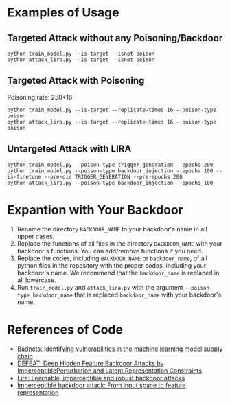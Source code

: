 # Examples of Usage

## Targeted Attack without any Poisoning/Backdoor
```
python train_model.py --is-target --isnot-poison
python attack_lira.py --is-target --isnot-poison
```

## Targeted Attack with Poisoning
Poisoning rate: 250*16
```
python train_model.py --is-target --replicate-times 16 --poison-type poison
python attack_lira.py --is-target --replicate-times 16 --poison-type poison 
```

## Untargeted Attack with LIRA
```
python train_model.py --poison-type trigger_generation --epochs 200
python train_model.py --poison-type backdoor_injection --epochs 100 --is-finetune --pre-dir TRIGGER_GENERATION --pre-epochs 200
python attack_lira.py --poison-type backdoor_injection --epochs 100
```


# Expantion with Your Backdoor
1. Rename the directory `BACKDOOR_NAME` to your backdoor's name in all upper cases.
2. Replace the functions of all files in the directory `BACKDOOR_NAME` with your backdoor's functions. 
You can add/remove functions if you need.
3. Replace the codes, including `BACKDOOR_NAME` or `backdoor_name`, of all python files in the repository with the proper codes, including your backdoor's name.
We recommend that the `backdoor_name` is replaced in all lowercase.
4. Run `train_model.py` and `attack_lira.py` with the argument `--poison-type backdoor_name` that is replaced `backdoor_name` with your backdoor's name.


# References of Code 
[badnets]:https://github.com/verazuo/badnets-pytorch

- [Badnets: Identifying vulnerabilities in the machine learning model supply chain][badnets]
- [DEFEAT: Deep Hidden Feature Backdoor Attacks by ImperceptiblePerturbation and Latent Representation Constraints][badnets]
- [Lira: Learnable, imperceptible and robust backdoor attacks](https://github.com/khoadoan106/backdoor_attacks)
- [Imperceptible backdoor attack: From input space to feature representation](https://github.com/ekko-zn/ijcai2022-backdoor)
